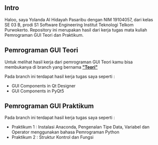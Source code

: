 ## Intro
Haloo, saya Yolanda Al Hidayah Pasaribu dengan NIM 19104057, dari kelas SE 03 B, prodi S1 Software Engineering Institut Teknologi Telkom Purwokerto. Repository ini merupakan hasil dari kerja tugas mata kuliah Pemrograman GUI Teori dan Praktikum.

## Pemrograman GUI Teori

Untuk melihat hasil kerja dari pemrograman GUI Teori kamu bisa membukanya di branch yang bernama [**"Teori"**](https://github.com/yolandapasaribu/19104057-Yolanda_Al_Hidayah_P-Praktikum_GUI/tree/Teori)

Pada branch ini terdapat hasil kerja tugas saya seperti :

 - GUI Components in Qt Designer
 - GUI Components in PyQt5

	 

## Pemrograman GUI Praktikum

Pada branch ini terdapat hasil kerja tugas saya seperti :

 - Praktikum 1 : Instalasi Anaconda, Pengenalan Tipe Data, Variabel dan Operator menggunakan bahasa Pemrograman Python
 - Praktikum 2 : Struktur Kontrol dan Fungsi 
